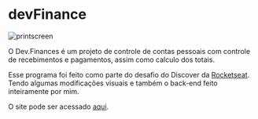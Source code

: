 # devFinance
![printscreen](https://user-images.githubusercontent.com/53675070/118326187-03d41400-b4db-11eb-9aff-395e02523c69.png)

O Dev.Finances é um projeto de controle de contas pessoais com controle de recebimentos e pagamentos, assim como calculo dos totais. <br/>

Esse programa foi feito como parte do desafio do Discover da [Rocketseat](https://rocketseat.com.br). Tendo algumas modificações visuais e também o back-end feito inteiramente por mim.

O site pode ser acessado [aqui](https://carryaestranha.github.io/devFinance/).
